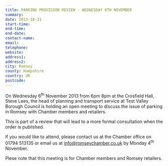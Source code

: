 ```yaml
---
title: PARKING PROVISION REVIEW - WEDNESDAY 6TH NOVEMBER
summary: 
date: 2013-10-21
start-time: 
end-time: 
end-date: 
contact-name: 
email: 
telephone: 
website: 
address1: 
address2: 
city: Romsey
county: Hampshire
country: UK
postcode: 
---
```

On Wednesday 6<sup>th</sup> November 2013 from 6pm 8pm at the Crosfield Hall, Steve Lees, the head of planning and transport service at Test Valley Borough Council is holding an open meeting to discuss the issue of parking in Romsey with Chamber members and retailers.

This is part of a review that will lead to a more formal consultation when the order is published.

If you would like to attend, please contact us at the Chamber office on 01794 513135 or email us at [info@romseychamber.co.uk](mailto:info@romseychamber.co.uk) by Monday 4<sup>th</sup> November.

Plese note that this meeting is for Chamber members and Romsey retailers.

